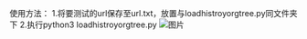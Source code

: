 使用方法：
1.将要测试的url保存至url.txt，放置与loadhistroyorgtree.py同文件夹下
2.执行python3 loadhistroyorgtree.py
![图片](https://github.com/Cx000/hongjing-loadhistroyorgtree-sql/assets/54984768/a0ade04d-e919-4c83-9f88-a11622b5bfc8)
